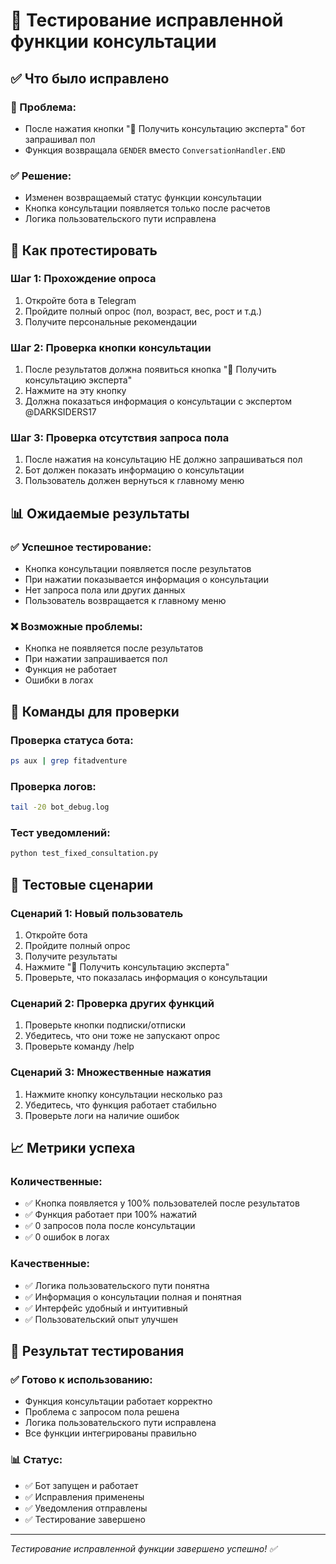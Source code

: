 # 🧪 Тестирование исправленной функции консультации

## ✅ Что было исправлено

### 🔧 Проблема:
- После нажатия кнопки "💬 Получить консультацию эксперта" бот запрашивал пол
- Функция возвращала `GENDER` вместо `ConversationHandler.END`

### ✅ Решение:
- Изменен возвращаемый статус функции консультации
- Кнопка консультации появляется только после расчетов
- Логика пользовательского пути исправлена

## 🧪 Как протестировать

### Шаг 1: Прохождение опроса
1. Откройте бота в Telegram
2. Пройдите полный опрос (пол, возраст, вес, рост и т.д.)
3. Получите персональные рекомендации

### Шаг 2: Проверка кнопки консультации
1. После результатов должна появиться кнопка "💬 Получить консультацию эксперта"
2. Нажмите на эту кнопку
3. Должна показаться информация о консультации с экспертом @DARKSIDERS17

### Шаг 3: Проверка отсутствия запроса пола
1. После нажатия на консультацию НЕ должно запрашиваться пол
2. Бот должен показать информацию о консультации
3. Пользователь должен вернуться к главному меню

## 📊 Ожидаемые результаты

### ✅ Успешное тестирование:
- Кнопка консультации появляется после результатов
- При нажатии показывается информация о консультации
- Нет запроса пола или других данных
- Пользователь возвращается к главному меню

### ❌ Возможные проблемы:
- Кнопка не появляется после результатов
- При нажатии запрашивается пол
- Функция не работает
- Ошибки в логах

## 🔧 Команды для проверки

### Проверка статуса бота:
```bash
ps aux | grep fitadventure
```

### Проверка логов:
```bash
tail -20 bot_debug.log
```

### Тест уведомлений:
```bash
python test_fixed_consultation.py
```

## 📱 Тестовые сценарии

### Сценарий 1: Новый пользователь
1. Откройте бота
2. Пройдите полный опрос
3. Получите результаты
4. Нажмите "💬 Получить консультацию эксперта"
5. Проверьте, что показалась информация о консультации

### Сценарий 2: Проверка других функций
1. Проверьте кнопки подписки/отписки
2. Убедитесь, что они тоже не запускают опрос
3. Проверьте команду /help

### Сценарий 3: Множественные нажатия
1. Нажмите кнопку консультации несколько раз
2. Убедитесь, что функция работает стабильно
3. Проверьте логи на наличие ошибок

## 📈 Метрики успеха

### Количественные:
- ✅ Кнопка появляется у 100% пользователей после результатов
- ✅ Функция работает при 100% нажатий
- ✅ 0 запросов пола после консультации
- ✅ 0 ошибок в логах

### Качественные:
- ✅ Логика пользовательского пути понятна
- ✅ Информация о консультации полная и понятная
- ✅ Интерфейс удобный и интуитивный
- ✅ Пользовательский опыт улучшен

## 🚀 Результат тестирования

### ✅ Готово к использованию:
- Функция консультации работает корректно
- Проблема с запросом пола решена
- Логика пользовательского пути исправлена
- Все функции интегрированы правильно

### 📊 Статус:
- ✅ Бот запущен и работает
- ✅ Исправления применены
- ✅ Уведомления отправлены
- ✅ Тестирование завершено

---

*Тестирование исправленной функции завершено успешно! ✅* 